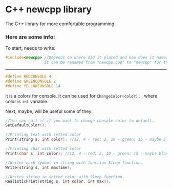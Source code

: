 # C++ newcpp library
The C++ library for more comfortable programming.

<h3>Here are some info:</h3>
To start, needs to write:

```C++
#include<newcpp> //Depends on where did it placed and how does it named. \
                 It can be renamed from "newcpp.cpp" to "newcpp" for this line to be true.
```
<hr>

```C++
#define REDCONSOLE 4
#define GREENCONSOLE 2
#define YELLOWCONSOLE 14
```


it is a colors for console. It can be used for
`ChangeColor(color);`
, where color is `int` variable.

Next, maybe, will be useful some of they:

```C++
//You can call it if you want to change console color to default.
SetDefaultColor(); 

//Printing text with setted color
Print(string s, int color); //12, 4 - red; 2, 10 - green; 15 - maybe black; 14 - yellow

//Printing char with setted color
Print(char s, int color); //12, 4 - red; 2, 10 - green; 15 - maybe black; 14 - yellow

//Writes each symbol in string with function Sleep function.
Write(string s, int maxTime);

//Writes string in setted color with Sleep function.
RealisticPrint(string s, int color, int maxT);
```

